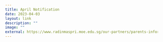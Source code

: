 ```yaml
---
title: April Notification
date: 2023-04-03
layout: link
description: ""
image: ""
external: https://www.radinmaspri.moe.edu.sg/our-partners/parents-information-n-resources/monthly-notifications/
---
```

